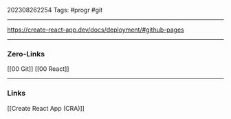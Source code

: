 202308262254
Tags: #progr #git 

---
https://create-react-app.dev/docs/deployment/#github-pages
 

---
### Zero-Links
[[00 Git]]
[[00 React]]

---
### Links
[[Create React App (CRA)]]
